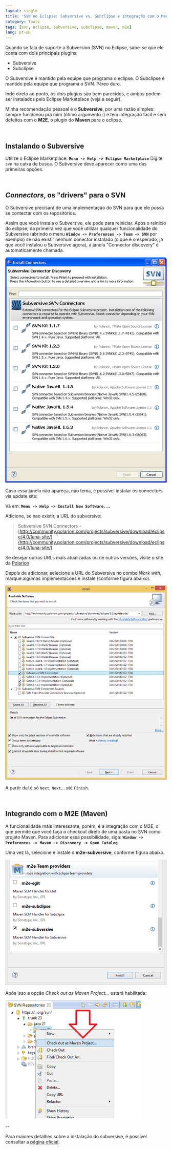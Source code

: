 ```yaml
---
layout: single
title: 'SVN no Eclipse: Subversive vs. Subclipse e integração com o Maven (M2E connector)'
category: Tools
tags: [svn, eclipse, subversive, subclipse, maven, m2e]
lang: pt-BR
---
```

Quando se fala de suporte a Subversion (SVN) no Eclipse, sabe-se que ele conta com dois principais plugins:

- Subversive
- Subclipse

O Subversive é mantido pela equipe que programa o eclipse. O Subclipse é mantido pela equipe que programa o SVN. Páreo duro.

Indo direto ao ponto, os dois plugins são bem parecidos, e ambos podem ser instalados pelo Eclipse Marketplace (veja a seguir).

<!--more-->
Minha recomendação pessoal é o **Subversive**, por uma razão simples: sempre funcionou pra mim (ótimo argumento :) e tem integração fácil e sem defeitos com o **M2E**, o plugin do **Maven** para o eclipse.

<br>

## Instalando o Subversive
Utilize o Eclipse Marketplace: **`Menu -> Help -> Eclipse Marketplace`**
Digite `svn` na caixa de busca. O Subversive deve aparecer como uma das primeiras opções.


<br>

## *Connectors*, os "drivers" para o SVN
O Subversive precisará de uma implementação do SVN para que ele possa se contectar com os repositórios.

Assim que você instala o Subversive, ele pede para reiniciar. Após o reinicio do eclipse, da primeira vez que você utilizar qualquer funcionalidade do Subversive (abrindo o menu **`Window -> Preferences -> Team -> SVN`** por exemplo) se não existir nenhum conector instalado (o que é o esperado, já que você instalou o Subversive agora), a janela "Connector discovery" é automaticamente chamada.

![subversive svn connectors discovery wizard][4]

Caso essa janela não apareça, não tema, é possível instalar os connectors via update site:

Vá em: **`Menu -> Help -> Install New Software...`**

Adicione, se nao existir, a URL do subversive:

> Subversive SVN Connectors - [http://community.polarion.com/projects/subversive/download/eclipse/4.0/luna-site/](http://community.polarion.com/projects/subversive/download/eclipse/4.0/luna-site/)
 
Se desejar outras URLs mais atualizadas ou de outras versões, visite o site da [Polarion](http://www.polarion.com/products/svn/subversive/download.php?utm_source=eclipse.org&utm_medium=link&utm_campaign=subversive)

Depois de adicionar, selecione a URL do Subversive no combo *Work with*, marque algumas implementacoes e instale (conforme figura abaixo).

![subversive svn connectors via update site][1]

A partir daí é só `Next`, `Next`... até `Finish`.

<br>

## Integrando com o M2E (Maven)
A funcionalidade mais interessante, porém, é a integração com o M2E, o que permite que você faça o checkout direto de uma pasta no SVN como projeto Maven. Para adicionar essa possibilidade, siga: **`Window -> Preferences -> Maven -> Discovery -> Open Catalog`**

Uma vez lá, selecione e instale o **m2e-subversive**, conforme figura abaixo.

![instalando m2e-subversive connector][3]

Após isso a opção *Check out as Maven Project...* estará habilitada:

![Check out as Maven Project][2]

--

Para maiores detalhes sobre a instalação do subversive, é possível consultar a [página oficial](http://www.eclipse.org/subversive/installation-instructions.php).


  [1]: /images/posts/subversive_connectors_update.jpg
  [2]: /images/posts/checkout-as-maven-project.png
  [3]: /images/posts/subversive-connectors.png
  [4]: /images/posts/subversive_connectors_discovery.png

